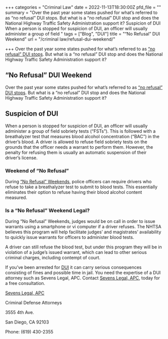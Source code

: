 +++
categories = "Criminal Law"
date = 2022-11-13T18:30:00Z
pfd_file = ""
summary = "Over the past year some states pushed for what’s referred to as “no refusal” DUI stops. But what is a “no refusal” DUI stop and does the National Highway Traffic Safety Administration support it? Suspicion of DUI When a person is stopped for suspicion of DUI, an officer will usually administer a group of field "
tags = ["Blog", "DUI"]
title = "“No Refusal” DUI Weekend"
url = "/criminal law/refusal-dui-weekend/"

+++
Over the past year some states pushed for what’s referred to as [“no refusal” DUI stops](https://www.sevenslegal.com/san-diego-dui-defense-lawyer/ "San Diego DUI Defense Lawyer"). But what is a “no refusal” DUI stop and does the National Highway Traffic Safety Administration support it?

## “No Refusal” DUI Weekend

Over the past year some states pushed for what’s referred to as [“no refusal” DUI stops](https://www.sevenslegal.com/san-diego-dui-defense-lawyer/ "San Diego DUI Defense Lawyer"). But what is a “no refusal” DUI stop and does the National Highway Traffic Safety Administration support it?

## Suspicion of DUI

When a person is stopped for suspicion of DUI, an officer will usually administer a group of field sobriety tests (“FSTs”). This is followed with a breathalyzer test that measures blood alcohol concentration (“BAC”) in the driver’s blood. A driver is allowed to refuse field sobriety tests on the grounds that the officer needs a warrant to perform them. However, the penalty for refusing them is usually an automatic suspension of their driver’s license.

### Weekend of “No Refusal”

During [“No Refusal” Weekends](https://www.sevenslegal.com/san-diego-dui-defense-lawyer/ "San Diego DUI Defense Lawyer"), police officers can require drivers who refuse to take a breathalyzer test to submit to blood tests. This essentially eliminates their option to refuse having their blood alcohol content measured.

### Is a “No Refusal” Weekend Legal?

During “No Refusal” Weekends, judges would be on call in order to issue warrants using a smartphone or vi computer if a driver refuses. The NHTSA believes this program will help facilitate judges’ and magistrates’ availability to quickly issue warrants for officers to administer blood tests.

A driver can still refuse the blood test, but under this program they will be in violation of a judge’s issued warrant, which can lead to other serious criminal charges, including contempt of court.

If you’ve been arrested for [DUI](https://www.sevenslegal.com/san-diego-dui-defense-lawyer/ "San Diego DUI Defense Lawyer") it can carry serious consequences consisting of fines and possible time in jail. You need the expertise of a DUI attorney such as Sevens Legal, APC. Contact [Sevens Legal, APC](https://www.sevenslegal.com/ "Sevens Legal, APC"), today for a free consultation.

[Sevens Legal, APC](https://www.sevenslegal.com/ "Sevens Legal, APC")

Criminal Defense Attorneys

3555 4th Ave.

San Diego, CA 92103

Phone: (619) 430-2355